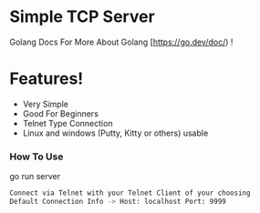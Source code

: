 # Simple TCP Server

Golang Docs For More About Golang [https://go.dev/doc/) !

# Features!

  - Very Simple
  - Good For Beginners
  - Telnet Type Connection
  - Linux and windows (Putty, Kitty or others) usable

### How To Use

go run server
```sh
Connect via Telnet with your Telnet Client of your choosing
Default Connection Info -> Host: localhost Port: 9999
```